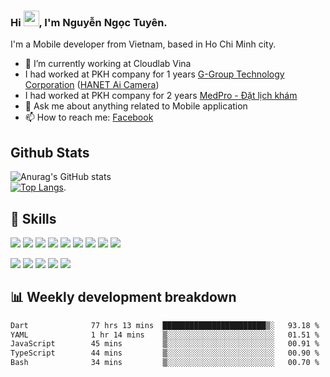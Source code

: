 
  ### Hi <img src="https://media.giphy.com/media/hvRJCLFzcasrR4ia7z/giphy.gif" width="25px">, I'm Nguyễn Ngọc Tuyên.

I'm a Mobile developer from Vietnam, based in Ho Chi Minh city.
- 🔭 I’m currently working at Cloudlab Vina
- I had worked at PKH company for 1 years <a href="https://g-group.vn">G-Group Technology Corporation</a> (<a href="https://www.hanet.com">HANET Ai Camera</a>)
- I had worked at PKH company for 2 years  <a href="https://medpro.vn">MedPro - Đặt lịch khám</a>
- 💬 Ask me about anything related to Mobile application
- 📫 How to reach me: [Facebook](https://www.facebook.com/phampham2000js/)

## Github Stats
![Anurag's GitHub stats](https://github-readme-stats.vercel.app/api?username=MrTuyennn&show_icons=true&theme=radical)       
[![Top Langs](https://github-readme-stats.vercel.app/api/top-langs/?username=MrTuyennn&layout=compact&theme=radical)](https://github.com/MrTuyennn). 





## 💼 Skills
![](https://img.shields.io/badge/Code-Javascript-informational?style=flat&logo=javascript&logoColor=white&color=3178c6)
![](https://img.shields.io/badge/Code-React_Native-informational?style=flat&logo=react&logoColor=white&color=3178c6)
![](https://img.shields.io/badge/Code-Redux-informational?style=flat&logo=redux&logoColor=white&color=3178c6)
![](https://img.shields.io/badge/Code-Typescript-informational?style=flat&logo=typescript&logoColor=white&color=3178c6)
![](https://img.shields.io/badge/Code-Dart-informational?style=flat&logo=dart&logoColor=white&color=3178c6)
![](https://img.shields.io/badge/Code-Flutter-informational?style=flat&logo=flutter&logoColor=white&color=3178c6)
![](https://img.shields.io/badge/Code-Bloc-informational?style=flat&logo=bloc&logoColor=white&color=3178c6)
![](https://img.shields.io/badge/Code-Swift-informational?style=flat&logo=swift&logoColor=white&color=3178c6)
![](https://img.shields.io/badge/Code-Kotlin-informational?style=flat&logo=kotlin&logoColor=white&color=3178c6)

![](https://img.shields.io/badge/Tool-VSCode-informational?style=flat&logo=visualstudiocode&logoColor=white&color=645CAA)
![](https://img.shields.io/badge/Tool-Bitbucket-informational?style=flat&logo=bitbucket&logoColor=white&color=645CAA)
![](https://img.shields.io/badge/Tool-Jira-informational?style=flat&logo=jira&logoColor=white&color=645CAA)
![](https://img.shields.io/badge/Tool-Github-informational?style=flat&logo=github&logoColor=white&color=645CAA)
![](https://img.shields.io/badge/Tool-Git-informational?style=flat&logo=git&logoColor=white&color=645CAA)

## 📊 Weekly development breakdown
<!--START_SECTION:waka-->

```txt
Dart              77 hrs 13 mins  ███████████████████████▒░   93.18 %
YAML              1 hr 14 mins    ▒░░░░░░░░░░░░░░░░░░░░░░░░   01.51 %
JavaScript        45 mins         ▒░░░░░░░░░░░░░░░░░░░░░░░░   00.91 %
TypeScript        44 mins         ▒░░░░░░░░░░░░░░░░░░░░░░░░   00.90 %
Bash              34 mins         ▒░░░░░░░░░░░░░░░░░░░░░░░░   00.70 %
```
